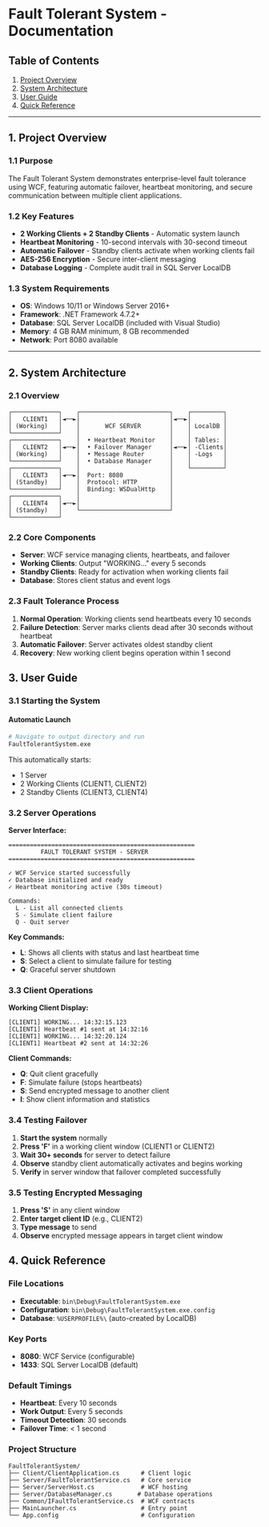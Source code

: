 # Fault Tolerant System - Documentation

## Table of Contents
1. [Project Overview](#1-project-overview)
2. [System Architecture](#2-system-architecture)
3. [User Guide](#3-user-guide)
4. [Quick Reference](#4-quick-reference)

---

## 1. Project Overview

### 1.1 Purpose
The Fault Tolerant System demonstrates enterprise-level fault tolerance using WCF, featuring automatic failover, heartbeat monitoring, and secure communication between multiple client applications.

### 1.2 Key Features
- **2 Working Clients + 2 Standby Clients** - Automatic system launch  
- **Heartbeat Monitoring** - 10-second intervals with 30-second timeout  
- **Automatic Failover** - Standby clients activate when working clients fail  
- **AES-256 Encryption** - Secure inter-client messaging  
- **Database Logging** - Complete audit trail in SQL Server LocalDB  

### 1.3 System Requirements
- **OS**: Windows 10/11 or Windows Server 2016+
- **Framework**: .NET Framework 4.7.2+
- **Database**: SQL Server LocalDB (included with Visual Studio)
- **Memory**: 4 GB RAM minimum, 8 GB recommended
- **Network**: Port 8080 available

---

## 2. System Architecture

### 2.1 Overview
```
┌─────────────┐    ┌─────────────────────────┐    ┌─────────┐
│   CLIENT1   │◄──►│                         │◄──►│         │
│ (Working)   │    │       WCF SERVER        │    │ LocalDB │
└─────────────┘    │                         │    │         │
┌─────────────┐    │  • Heartbeat Monitor    │    │ Tables: │
│   CLIENT2   │◄──►│  • Failover Manager     │◄──►│ -Clients│
│ (Working)   │    │  • Message Router       │    │ -Logs   │
└─────────────┘    │  • Database Manager     │    │         │
┌─────────────┐    │                         │    └─────────┘
│   CLIENT3   │◄──►│  Port: 8080             │
│ (Standby)   │    │  Protocol: HTTP         │
└─────────────┘    │  Binding: WSDualHttp    │
┌─────────────┐    │                         │
│   CLIENT4   │◄──►│                         │
│ (Standby)   │    └─────────────────────────┘
└─────────────┘
```

### 2.2 Core Components
- **Server**: WCF service managing clients, heartbeats, and failover
- **Working Clients**: Output "WORKING..." every 5 seconds
- **Standby Clients**: Ready for activation when working clients fail
- **Database**: Stores client status and event logs

### 2.3 Fault Tolerance Process
1. **Normal Operation**: Working clients send heartbeats every 10 seconds
2. **Failure Detection**: Server marks clients dead after 30 seconds without heartbeat
3. **Automatic Failover**: Server activates oldest standby client
4. **Recovery**: New working client begins operation within 1 second


## 3. User Guide

### 3.1 Starting the System

#### Automatic Launch 
```bash
# Navigate to output directory and run
FaultTolerantSystem.exe
```

This automatically starts:
- 1 Server
- 2 Working Clients (CLIENT1, CLIENT2)
- 2 Standby Clients (CLIENT3, CLIENT4)

### 3.2 Server Operations

**Server Interface:**
```
====================================================
         FAULT TOLERANT SYSTEM - SERVER
====================================================

✓ WCF Service started successfully
✓ Database initialized and ready
✓ Heartbeat monitoring active (30s timeout)

Commands:
  L - List all connected clients
  S - Simulate client failure
  Q - Quit server
```

**Key Commands:**
- **L**: Shows all clients with status and last heartbeat time
- **S**: Select a client to simulate failure for testing
- **Q**: Graceful server shutdown

### 3.3 Client Operations

**Working Client Display:**
```
[CLIENT1] WORKING... 14:32:15.123
[CLIENT1] Heartbeat #1 sent at 14:32:16
[CLIENT1] WORKING... 14:32:20.124
[CLIENT1] Heartbeat #2 sent at 14:32:26
```

**Client Commands:**
- **Q**: Quit client gracefully
- **F**: Simulate failure (stops heartbeats)
- **S**: Send encrypted message to another client
- **I**: Show client information and statistics

### 3.4 Testing Failover

1. **Start the system** normally
2. **Press 'F'** in a working client window (CLIENT1 or CLIENT2)
3. **Wait 30+ seconds** for server to detect failure
4. **Observe** standby client automatically activates and begins working
5. **Verify** in server window that failover completed successfully

### 3.5 Testing Encrypted Messaging

1. **Press 'S'** in any client window
2. **Enter target client ID** (e.g., CLIENT2)
3. **Type message** to send
4. **Observe** encrypted message appears in target client window


## 4. Quick Reference

### File Locations
- **Executable**: `bin\Debug\FaultTolerantSystem.exe`
- **Configuration**: `bin\Debug\FaultTolerantSystem.exe.config`
- **Database**: `%USERPROFILE%\` (auto-created by LocalDB)

### Key Ports
- **8080**: WCF Service (configurable)
- **1433**: SQL Server LocalDB (default)

### Default Timings
- **Heartbeat**: Every 10 seconds
- **Work Output**: Every 5 seconds  
- **Timeout Detection**: 30 seconds
- **Failover Time**: < 1 second

### Project Structure
```
FaultTolerantSystem/
├── Client/ClientApplication.cs      # Client logic
├── Server/FaultTolerantService.cs   # Core service
├── Server/ServerHost.cs             # WCF hosting
├── Server/DatabaseManager.cs       # Database operations
├── Common/IFaultTolerantService.cs  # WCF contracts
├── MainLauncher.cs                  # Entry point
└── App.config                       # Configuration
```